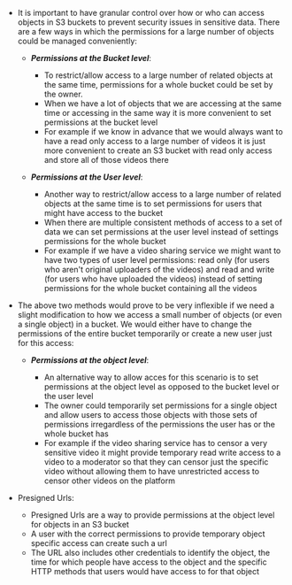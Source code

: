 - It is important to have granular control over how or who can access objects in S3 buckets to prevent security issues in sensitive data. There are a few ways in which the permissions for a large number of objects could be managed conveniently:

    - ***Permissions at the Bucket level***: 

        - To restrict/allow access to a large number of related objects at the same time, permissions for a whole bucket could be set by the owner.
        - When we have a lot of objects that we are accessing at the same time or accessing in the same way it is more convenient to set permissions at the bucket level
        - For example if we know in advance that we would always want to have a read only access to a large number of videos it is just more convenient to create an S3 bucket with read only access and store all of those videos there

    - ***Permissions at the User level***: 

        - Another way to restrict/allow access to a large number of related objects at the same time is to set permissions for users that might have access to the bucket
        - When there are multiple consistent methods of access to a set of data we can set permissions at the user level instead of settings permissions for the whole bucket
        - For example if we have a video sharing service we might want to have two types of user level permissions: read only (for users who aren't original uploaders of the videos) and read and write (for users who have uploaded the videos) instead of setting permissions for the whole bucket containing all the videos

- The above two methods would prove to be very inflexible if we need a slight modification to how we access a small number of objects (or even a single object) in a bucket. We would either have to change the permissions of the entire bucket temporarily or create a new user just for this access:

    - ***Permissions at the object level***: 

        - An alternative way to allow acces for this scenario is to set permissions at the object level as opposed to the bucket level or the user level
        - The owner could temporarily set permissions for a single object and allow users to access those objects with those sets of permissions irregardless of the permissions the user has or the whole bucket has
        - For example if the video sharing service has to censor a very sensitive video it might provide temporary read write access to a video to a moderator so that they can censor just the specific video without allowing them to have unrestricted access to censor other videos on the platform

- Presigned Urls: 
    - Presigned Urls are a way to provide permissions at the object level for objects in an S3 bucket
    - A user with the correct permissions to provide temporary object specific access can create such a url
    - The URL also includes other credentials to identify the object, the time for which people have access to the object and the specific HTTP methods that users would have access to for that object 
